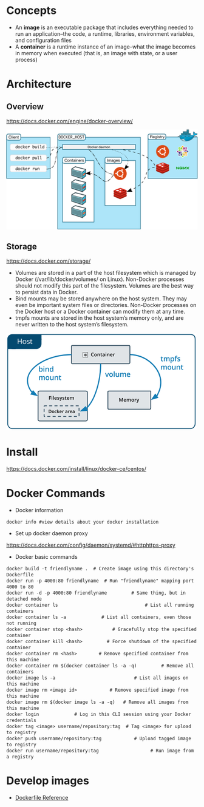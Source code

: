 # Concepts
* An **image** is an executable package that includes everything needed to run an application–the code, a runtime, libraries, environment variables, and configuration files
* A **container** is a runtime instance of an image–what the image becomes in memory when executed (that is, an image with state, or a user process)

# Architecture
## Overview 
https://docs.docker.com/engine/docker-overview/

![alt text](images/architecture.svg)

## Storage 
https://docs.docker.com/storage/
* Volumes are stored in a part of the host filesystem which is managed by Docker (/var/lib/docker/volumes/ on Linux). Non-Docker processes should not modify this part of the filesystem. Volumes are the best way to persist data in Docker.
* Bind mounts may be stored anywhere on the host system. They may even be important system files or directories. Non-Docker processes on the Docker host or a Docker container can modify them at any time.
* tmpfs mounts are stored in the host system’s memory only, and are never written to the host system’s filesystem.

![alt text](images/types-of-mounts.png)
# Install
https://docs.docker.com/install/linux/docker-ce/centos/

# Docker Commands
* Docker information
```
docker info #view details about your docker installation
```
* Set up docker daemon proxy

https://docs.docker.com/config/daemon/systemd/#httphttps-proxy

* Docker basic commands
```
docker build -t friendlyname .  # Create image using this directory's Dockerfile
docker run -p 4000:80 friendlyname  # Run "friendlyname" mapping port 4000 to 80
docker run -d -p 4000:80 friendlyname         # Same thing, but in detached mode
docker container ls                                # List all running containers
docker container ls -a             # List all containers, even those not running
docker container stop <hash>           # Gracefully stop the specified container
docker container kill <hash>         # Force shutdown of the specified container
docker container rm <hash>        # Remove specified container from this machine
docker container rm $(docker container ls -a -q)         # Remove all containers
docker image ls -a                             # List all images on this machine
docker image rm <image id>            # Remove specified image from this machine
docker image rm $(docker image ls -a -q)   # Remove all images from this machine
docker login             # Log in this CLI session using your Docker credentials
docker tag <image> username/repository:tag  # Tag <image> for upload to registry
docker push username/repository:tag            # Upload tagged image to registry
docker run username/repository:tag                   # Run image from a registry
```

# Develop images

* [Dockerfile Reference](https://docs.docker.com/engine/reference/builder/#escape)
